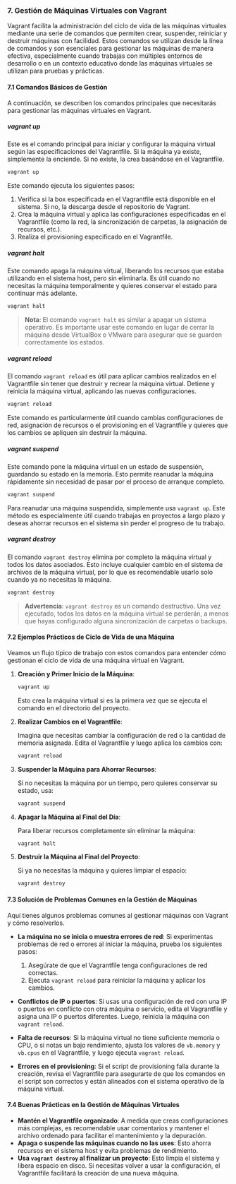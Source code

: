 ### 7. Gestión de Máquinas Virtuales con Vagrant

Vagrant facilita la administración del ciclo de vida de las máquinas virtuales mediante una serie de comandos que permiten crear, suspender, reiniciar y destruir máquinas con facilidad. Estos comandos se utilizan desde la línea de comandos y son esenciales para gestionar las máquinas de manera efectiva, especialmente cuando trabajas con múltiples entornos de desarrollo o en un contexto educativo donde las máquinas virtuales se utilizan para pruebas y prácticas.

#### 7.1 Comandos Básicos de Gestión

A continuación, se describen los comandos principales que necesitarás para gestionar las máquinas virtuales en Vagrant.

##### vagrant up

Este es el comando principal para iniciar y configurar la máquina virtual según las especificaciones del Vagrantfile. Si la máquina ya existe, simplemente la enciende. Si no existe, la crea basándose en el Vagrantfile.

```bash
vagrant up
```

Este comando ejecuta los siguientes pasos:

1. Verifica si la box especificada en el Vagrantfile está disponible en el sistema. Si no, la descarga desde el repositorio de Vagrant.
2. Crea la máquina virtual y aplica las configuraciones especificadas en el Vagrantfile (como la red, la sincronización de carpetas, la asignación de recursos, etc.).
3. Realiza el provisioning especificado en el Vagrantfile.

##### vagrant halt

Este comando apaga la máquina virtual, liberando los recursos que estaba utilizando en el sistema host, pero sin eliminarla. Es útil cuando no necesitas la máquina temporalmente y quieres conservar el estado para continuar más adelante.

```bash
vagrant halt
```

> **Nota**: El comando `vagrant halt` es similar a apagar un sistema operativo. Es importante usar este comando en lugar de cerrar la máquina desde VirtualBox o VMware para asegurar que se guarden correctamente los estados.

##### vagrant reload

El comando `vagrant reload` es útil para aplicar cambios realizados en el Vagrantfile sin tener que destruir y recrear la máquina virtual. Detiene y reinicia la máquina virtual, aplicando las nuevas configuraciones.

```bash
vagrant reload
```

Este comando es particularmente útil cuando cambias configuraciones de red, asignación de recursos o el provisioning en el Vagrantfile y quieres que los cambios se apliquen sin destruir la máquina.

##### vagrant suspend

Este comando pone la máquina virtual en un estado de suspensión, guardando su estado en la memoria. Esto permite reanudar la máquina rápidamente sin necesidad de pasar por el proceso de arranque completo.

```bash
vagrant suspend
```

Para reanudar una máquina suspendida, simplemente usa `vagrant up`. Este método es especialmente útil cuando trabajas en proyectos a largo plazo y deseas ahorrar recursos en el sistema sin perder el progreso de tu trabajo.

##### vagrant destroy

El comando `vagrant destroy` elimina por completo la máquina virtual y todos los datos asociados. Esto incluye cualquier cambio en el sistema de archivos de la máquina virtual, por lo que es recomendable usarlo solo cuando ya no necesitas la máquina.

```bash
vagrant destroy
```

> **Advertencia**: `vagrant destroy` es un comando destructivo. Una vez ejecutado, todos los datos en la máquina virtual se perderán, a menos que hayas configurado alguna sincronización de carpetas o backups.

#### 7.2 Ejemplos Prácticos de Ciclo de Vida de una Máquina

Veamos un flujo típico de trabajo con estos comandos para entender cómo gestionan el ciclo de vida de una máquina virtual en Vagrant.

1. **Creación y Primer Inicio de la Máquina**:
   
   ```bash
   vagrant up
   ```

   Esto crea la máquina virtual si es la primera vez que se ejecuta el comando en el directorio del proyecto.

2. **Realizar Cambios en el Vagrantfile**:
   
   Imagina que necesitas cambiar la configuración de red o la cantidad de memoria asignada. Edita el Vagrantfile y luego aplica los cambios con:

   ```bash
   vagrant reload
   ```

3. **Suspender la Máquina para Ahorrar Recursos**:
   
   Si no necesitas la máquina por un tiempo, pero quieres conservar su estado, usa:

   ```bash
   vagrant suspend
   ```

4. **Apagar la Máquina al Final del Día**:
   
   Para liberar recursos completamente sin eliminar la máquina:

   ```bash
   vagrant halt
   ```

5. **Destruir la Máquina al Final del Proyecto**:
   
   Si ya no necesitas la máquina y quieres limpiar el espacio:

   ```bash
   vagrant destroy
   ```

#### 7.3 Solución de Problemas Comunes en la Gestión de Máquinas

Aquí tienes algunos problemas comunes al gestionar máquinas con Vagrant y cómo resolverlos.

- **La máquina no se inicia o muestra errores de red**:
  Si experimentas problemas de red o errores al iniciar la máquina, prueba los siguientes pasos:
  
  1. Asegúrate de que el Vagrantfile tenga configuraciones de red correctas.
  2. Ejecuta `vagrant reload` para reiniciar la máquina y aplicar los cambios.

- **Conflictos de IP o puertos**:
  Si usas una configuración de red con una IP o puertos en conflicto con otra máquina o servicio, edita el Vagrantfile y asigna una IP o puertos diferentes. Luego, reinicia la máquina con `vagrant reload`.

- **Falta de recursos**:
  Si la máquina virtual no tiene suficiente memoria o CPU, o si notas un bajo rendimiento, ajusta los valores de `vb.memory` y `vb.cpus` en el Vagrantfile, y luego ejecuta `vagrant reload`.

- **Errores en el provisioning**:
  Si el script de provisioning falla durante la creación, revisa el Vagrantfile para asegurarte de que los comandos en el script son correctos y están alineados con el sistema operativo de la máquina virtual.

#### 7.4 Buenas Prácticas en la Gestión de Máquinas Virtuales

- **Mantén el Vagrantfile organizado**: A medida que creas configuraciones más complejas, es recomendable usar comentarios y mantener el archivo ordenado para facilitar el mantenimiento y la depuración.
- **Apaga o suspende las máquinas cuando no las uses**: Esto ahorra recursos en el sistema host y evita problemas de rendimiento.
- **Usa `vagrant destroy` al finalizar un proyecto**: Esto limpia el sistema y libera espacio en disco. Si necesitas volver a usar la configuración, el Vagrantfile facilitará la creación de una nueva máquina.
